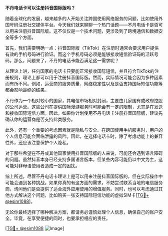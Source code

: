 **不丹电话卡可以注册抖音国际版吗？**

随着全球化的发展，越来越多的人开始关注跨国使用网络服务的问题，比如使用外国号码注册社交媒体平台。今天我们就来聊聊一个热门话题——不丹电话卡是否可以用来注册抖音国际版。这不仅仅是一个技术问题，更涉及到了跨境通信和数据安全等多个方面。

首先，我们需要明确一点：抖音国际版（TikTok）在注册时通常会要求用户提供有效的手机号码进行验证。而这个手机号码必须是能够接收短信验证码的活跃号码。那么，问题来了，不丹的电话卡能否满足这一需求呢？

从理论上讲，任何国家的电话卡只要能正常接收国际短信，并且符合TikTok的注册规则，理论上都可以用于注册抖音国际版。然而，实际情况可能会因为多种因素而有所不同。例如，运营商的服务质量、网络稳定性以及是否支持国际短信功能等都会影响最终的结果。

不丹作为一个相对较小的国家，其电信市场相对封闭，主要由几家国有或政府控股的公司运营。这些公司在提供国际漫游服务时可能会有一定的限制，尤其是在发送和接收国际短信方面。因此，如果你计划使用不丹电话卡注册抖音国际版，建议先确认你的运营商是否支持此类服务。

此外，还有一个重要的考虑因素就是隐私与安全。在跨国使用手机服务时，用户的个人信息可能会面临泄露的风险。因此，在选择电话卡时，除了考虑功能上的兼容性外，还应该注意保护个人隐私。

对于那些希望在不丹或其他国家使用抖音国际版的人来说，可能还会遇到语言障碍的问题。虽然抖音本身已经支持多国语言版本，但某些内容可能仍以中文为主，这可能对非母语使用者造成一定的困扰。

综上所述，尽管不丹电话卡理论上是可以用来注册抖音国际版的，但在实际操作中可能会遇到各种挑战。如果你真的有这方面的需求，不妨尝试联系当地的电信服务商，询问他们是否提供了适合海外应用使用的增值服务。同时，也可以考虑通过其他方式解决这个问题，比如购买一张支持国际短信功能的虚拟SIM卡[[TG💪+ @esim1088](https://t.me/s/esim1088)]。

无论你最终选择了哪种解决方案，都请务必谨慎处理个人信息，确保自己的账户安全。毕竟，在享受便捷的同时，也要承担相应的责任。

[[TG💪+ @esim1088](https://t.me/s/esim1088) ![Image](https://i.postimg.cc/4NQfJmqS/Snipaste-2025-05-13-00-14-12.png)]